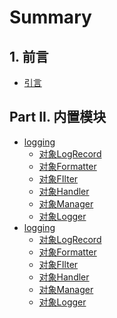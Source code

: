 # Summary

## 1. 前言

* [引言](README.md)

## Part II. 内置模块 

* [logging](logging/index.md)
    * [对象LogRecord](logging/LogRecord.md)
    * [对象Formatter](logging/Formatter.md)
    * [对象FIlter](logging/Filter.md)
    * [对象Handler](logging/Handler.md)
    * [对象Manager](logging/Manager.md)
    * [对象Logger](logging/Logger.md)
* [logging]()
    * [对象LogRecord]()
    * [对象Formatter]()
    * [对象FIlter](logging/Filter.md)
    * [对象Handler](logging/Handler.md)
    * [对象Manager](logging/Manager.md)
    * [对象Logger](logging/Logger.md)

